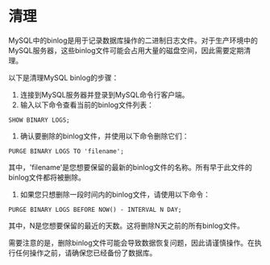 # 清理

MySQL中的binlog是用于记录数据库操作的二进制日志文件。对于生产环境中的MySQL服务器，这些binlog文件可能会占用大量的磁盘空间，因此需要定期清理。

以下是清理MySQL binlog的步骤：

1.  连接到MySQL服务器并登录到MySQL命令行客户端。
2.  输入以下命令查看当前的binlog文件列表：

```纯文本
SHOW BINARY LOGS;
```

1.  确认要删除的binlog文件，并使用以下命令删除它们：

```纯文本
PURGE BINARY LOGS TO 'filename';
```

其中，'filename'是您想要保留的最新的binlog文件的名称。所有早于此文件的binlog文件都将被删除。

1.  如果您只想删除一段时间内的binlog文件，请使用以下命令：

```纯文本
PURGE BINARY LOGS BEFORE NOW() - INTERVAL N DAY;
```

其中，N是您想要保留的最近的天数。这将删除N天之前的所有binlog文件。

需要注意的是，删除binlog文件可能会导致数据恢复问题，因此请谨慎操作。在执行任何操作之前，请确保您已经备份了数据库。
